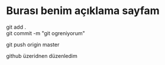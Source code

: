 # Burası benim açıklama sayfam

git add . <br>
git commit -m "git ogreniyorum" <br>

git push origin master

github üzeridnen düzenledim
